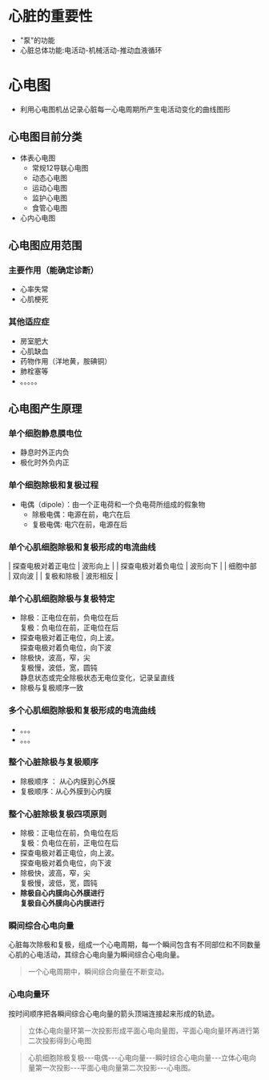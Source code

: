 # 心脏的重要性
+ "泵"的功能
+ 心脏总体功能:电活动-机械活动-推动血液循环

# 心电图
- 利用心电图机丛记录心脏每一心电周期所产生电活动变化的曲线图形

## 心电图目前分类
- 体表心电图
	- 常规12导联心电图
	- 动态心电图
	- 运动心电图
	- 监护心电图
	- 食管心电图
- 心内心电图

## 心电图应用范围
### 主要作用（能确定诊断）
- 心率失常
- 心肌梗死
### 其他适应症
- 房室肥大
- 心肌缺血
- 药物作用（洋地黄，胺碘铜）
- 肺栓塞等
- 。。。。。

## 心电图产生原理

### 单个细胞静息膜电位
- 静息时外正内负
- 极化时外负内正

### 单个细胞除极和复极过程
- 电偶（dipole）：由一个正电荷和一个负电荷所组成的假象物
	- 除极电偶：电源在前，电穴在后
	- 复极电偶: 电穴在前，电源在后

### 单个心肌细胞除极和复极形成的电流曲线
| 探查电极对着正电位 | 波形向上 |
| 探查电极对着负电位 | 波形向下 |
| 细胞中部           | 双向波   |
| 复极和除极         | 波形相反 |

### **单个心肌细胞除极与复极特定**
- 除极：正电位在前，负电位在后<br>复极：负电位在前，正电位在后
- 探查电极对着正电位，向上波。<br>探查电极对着负电位，向下波
- 除极快，波高，窄，尖<br>复极慢，波低，宽，圆钝<br>静息状态或完全除极状态无电位变化，记录呈直线
- 除极与复极顺序一致

### 多个心肌细胞除极和复极形成的电流曲线
- 。。。
- 。。。

### 整个心脏除极与复极顺序
- 除极顺序 ： 从心内膜到心外膜
- 复极顺序：从心外膜到心内膜

### 整个心脏除极复极四项原则
- 除极：正电位在前，负电位在后<br>复极：负电位在前，正电位在后
- 探查电极对着正电位，向上波。<br>探查电极对着负电位，向下波
- 除极快，波高，窄，尖<br>复极慢，波低，宽，圆钝
- **除极自心内膜向心外膜进行**<br> **复极自心外膜向心内膜进行**

### 瞬间综合心电向量
心脏每次除极和复极，组成一个心电周期，每一个瞬间包含有不同部位和不同数量心肌的心电活动，其综合心电向量为瞬间综合心电向量。
>一个心电周期中，瞬间综合向量在不断变动。

### 心电向量环
按时间顺序把各瞬间综合心电向量的箭头顶端连接起来形成的轨迹。
>立体心电向量环第一次投影形成平面心电向量图，平面心电向量环再进行第二次投影得到心电图

>心肌细胞除极复极---电偶---心电向量---瞬时综合心电向量---立体心电向量第一次投影---平面心电向量第二次投影---心电图。

